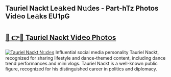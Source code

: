 ## Tauriel Nackt Le𝚊k𝚎d N𝚞𝚍es - Part-hTz Photos Vid𝚎o Le𝚊ks EU1pG

# <h2><a href="http://fb0dmt.evod.top/?m=Tauriel+Nackt">🔗 👉🔴 Tauriel Nackt Vid𝚎o Ph𝚘t𝚘s</a></h2>

[![Tauriel Nackt N𝚞d𝚎s](https://i.imgur.com/8V9OHl7.gif)](http://fb0dmt.evod.top/?m=Tauriel+Nackt)
Influential social media personality Tauriel Nackt, recognized for sharing lifestyle and dance-themed content, including dance trend performances and mini vlogs. Tauriel Nackt is a well-known public figure, recognized for his distinguished career in politics and diplomacy. 
